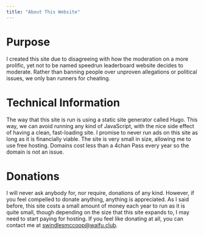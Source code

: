 ```yaml
---
title: "About This Website"
---
```


# Purpose
I created this site due to disagreeing with how the moderation on a more prolific, yet not to be named speedrun leaderboard website decides to moderate. Rather than banning people over unproven allegations or political issues, we only ban runners for cheating.

# Technical Information
The way that this site is run is using a static site generator called Hugo. This way, we can avoid running any kind of JavaScript, with the nice side effect of having a clean, fast-loading site. I promise to never run ads on this site as long as it is financially viable. The site is very small in size, allowing me to use free hosting. Domains cost less than a 4chan Pass every year so the domain is not an issue.

# Donations
I will never ask anybody for, nor require, donations of any kind. However, if you feel compelled to donate anything, anything is appreciated. As I said before, this site costs a small amount of money each year to run as it is quite small, though depending on the size that this site expands to, I may need to start paying for hosting. If you feel like donating at all, you can contact me at swindlesmccoop@waifu.club.
